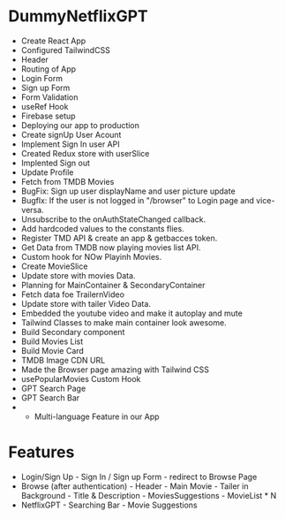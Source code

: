 # DummyNetflixGPT

- Create React App
- Configured TailwindCSS
- Header
- Routing of App
- Login Form
- Sign up Form
- Form Validation
- useRef Hook
- Firebase setup
- Deploying our app to production
- Create signUp User Acount
- Implement Sign In user API
- Created Redux store with userSlice
- Implented Sign out
- Update Profile
- Fetch from TMDB Movies
- BugFix: Sign up user displayName and user picture update
- Bugflx: If the user is not logged in "/browser" to Login page and vice-versa.
- Unsubscribe to the onAuthStateChanged callback.
- Add hardcoded values to the constants flies.
- Register TMD API & create an app & getbacces token.
- Get Data from TMDB now playing movies list API.
- Custom hook for NOw Playinh Movies.
- Create MovieSlice
- Update store with movies Data.
- Planning for MainContainer & SecondaryContainer
- Fetch data foe TrailernVideo
- Update store with tailer Video Data.
- Embedded the youtube video and make it autoplay and mute
- Tailwind Classes to make main container look awesome.
- Build Secondary component
- Build Movies List
- Build Movie Card
- TMDB Image CDN URL
- Made the Browser page amazing with Tailwind CSS
- usePopularMovies Custom Hook
- GPT Search Page
- GPT Search Bar
- - Multi-language Feature in our App

# Features

- Login/Sign Up - Sign In / Sign up Form - redirect to Browse Page
- Browse (after authentication) - Header - Main Movie - Tailer in Background - Title & Description - MoviesSuggestions - MovieList \* N
- NetflixGPT - Searching Bar - Movie Suggestions
